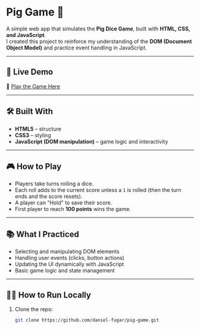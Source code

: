 # Pig Game 🎲

A simple web app that simulates the **Pig Dice Game**, built with **HTML, CSS, and JavaScript**.  
I created this project to reinforce my understanding of the **DOM (Document Object Model)** and practice event handling in JavaScript.

---

## 🚀 Live Demo
🔗 [Play the Game Here](https://daniel-fugar.github.io/pig-game/)

---

## 🛠️ Built With
- **HTML5** – structure  
- **CSS3** – styling  
- **JavaScript (DOM manipulation)** – game logic and interactivity  

---

## 🎮 How to Play
- Players take turns rolling a dice.  
- Each roll adds to the current score unless a `1` is rolled (then the turn ends and the score resets).  
- A player can "Hold" to save their score.  
- First player to reach **100 points** wins the game.  

---

## 📚 What I Practiced
- Selecting and manipulating DOM elements  
- Handling user events (clicks, button actions)  
- Updating the UI dynamically with JavaScript  
- Basic game logic and state management  

---

## 🧑‍💻 How to Run Locally
1. Clone the repo:
   ```bash
   git clone https://github.com/daniel-fugar/pig-game.git

